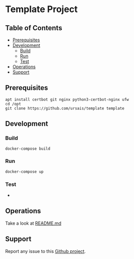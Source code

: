 # Template Project

## Table of Contents
* [Prerequisites](#Prerequisites)
* [Development](#Development)
  * [Build](#Build)
  * [Run](#Run)
  * [Test](#Test)
* [Operations](#Operations)
* [Support](#Support)

## Prerequisites

```shell
apt install certbot git nginx python3-certbot-nginx ufw
cd /opt
git clone https://github.com/ursais/template template
```

## Development

### Build

```shell
docker-compose build
```

### Run

```shell
docker-compose up
```

### Test

* 

## Operations

Take a look at [README.md](./helm/README.md)

## Support

Report any issue to this
[Github project](https://github.com/ursais/template/issues).
